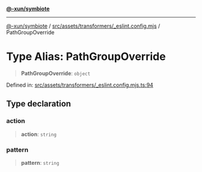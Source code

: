 [**@-xun/symbiote**](../../../../../README.md)

***

[@-xun/symbiote](../../../../../README.md) / [src/assets/transformers/\_eslint.config.mjs](../README.md) / PathGroupOverride

# Type Alias: PathGroupOverride

> **PathGroupOverride**: `object`

Defined in: [src/assets/transformers/\_eslint.config.mjs.ts:94](https://github.com/Xunnamius/symbiote/blob/510118102ef530d135a286522a7a776ec12a8a72/src/assets/transformers/_eslint.config.mjs.ts#L94)

## Type declaration

### action

> **action**: `string`

### pattern

> **pattern**: `string`
